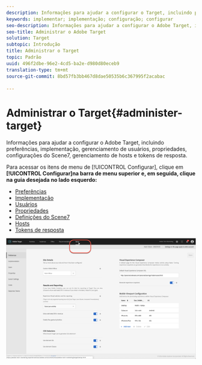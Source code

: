 ```yaml
---
description: Informações para ajudar a configurar o Target, incluindo preferências, implementação, gerenciamento de usuários, propriedades, configurações do Scene7, gerenciamento de hosts e tokens de resposta.
keywords: implementar; implementação; configuração; configurar
seo-description: Informações para ajudar a configurar o Adobe Target, incluindo preferências, implementação, gerenciamento de usuários, propriedades, configurações do Scene7, gerenciamento de hosts e tokens de resposta.
seo-title: Administrar o Adobe Target
solution: Target
subtopic: Introdução
title: Administrar o Target
topic: Padrão
uuid: 496f2dbe-96e2-4cd5-ba2e-d980d80eceb9
translation-type: tm+mt
source-git-commit: 8bd57fb3bb467d8dae50535b6c367995f2acabac

---
```



# Administrar o Target{#administer-target}

Informações para ajudar a configurar o Adobe Target, incluindo preferências, implementação, gerenciamento de usuários, propriedades, configurações do Scene7, gerenciamento de hosts e tokens de resposta.

Para acessar os itens de menu de [!UICONTROL Configurar], clique em **[!UICONTROL Configurar]na barra de menu superior e, em seguida, clique na guia desejada no lado esquerdo:**

* [Preferências](/help/administrating-target/r-target-account-preferences/target-account-preferences.md)
* [Implementação](/help/c-implementing-target/implementing-target.md)
* [Usuários](/help/administrating-target/c-user-management/user-management.md)
* [Propriedades](/help/administrating-target/c-user-management/property-channel/property-channel.md)
* [Definições do Scene7](/help/administrating-target/scene7-settings.md)
* [Hosts](/help/administrating-target/hosts.md)
* [Tokens de resposta](/help/administrating-target/response-tokens.md)

![Menu de configuração do Adobe Target](/help/administrating-target/assets/setup_menu_new.png)